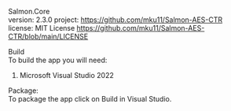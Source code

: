 Salmon.Core  
version: 2.3.0
project: https://github.com/mku11/Salmon-AES-CTR  
license: MIT License https://github.com/mku11/Salmon-AES-CTR/blob/main/LICENSE  
  
Build  
To build the app you will need:  
1. Microsoft Visual Studio 2022  
  
Package:  
To package the app click on Build in Visual Studio.  
  